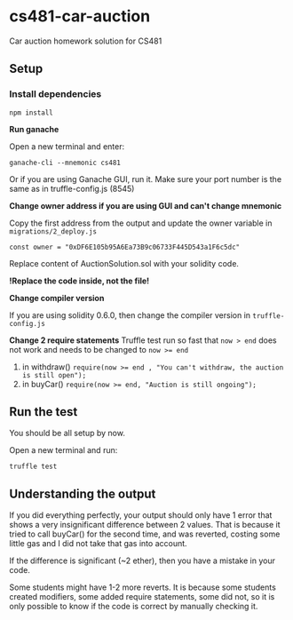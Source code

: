 # cs481-car-auction
Car auction homework solution for CS481

## Setup
### Install dependencies

```
npm install
```

**Run ganache**

Open a new terminal and enter:
```
ganache-cli --mnemonic cs481
```
Or if you are using Ganache GUI, run it. Make sure your port number is the same as in truffle-config.js (8545)

**Change owner address if you are using GUI and can't change mnemonic**

Copy the first address from the output and update the owner variable in `migrations/2_deploy.js`
```
const owner = "0xDF6E105b95A6Ea73B9c06733F445D543a1F6c5dc"
```

Replace content of AuctionSolution.sol with your solidity code. 

**!Replace the code inside, not the file!**

**Change compiler version**

If you are using solidity 0.6.0, then change the compiler version in `truffle-config.js`

**Change 2 require statements**
Truffle test run so fast that `now > end` does not work and needs to be changed to `now >= end`
1) in withdraw()
`require(now >= end , "You can't withdraw, the auction is still open");`
2) in buyCar()
`require(now >= end, "Auction is still ongoing"); `

## Run the test

You should be all setup by now.

Open a new terminal and run:
```
truffle test
```

## Understanding the output

If you did everything perfectly, your output should only have 1 error that shows a very insignificant difference between 2 values.
That is because it tried to call buyCar() for the second time, and was reverted, costing some little gas and I did not take that gas into account.

If the difference is significant (~2 ether), then you have a mistake in your code.

Some students might have 1-2 more reverts. It is because some students created modifiers, some added require statements, some did not, so it is only possible to know if the code is correct by manually checking it.
